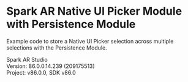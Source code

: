 # Spark AR Native UI Picker Module with Persistence Module

Example code to store a Native UI Picker selection across multiple selections with the Persistence Module.

Spark AR Studio  
Version: 86.0.0.14.239 (209175513)  
Project: v86.0.0, SDK v86.0

